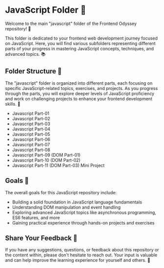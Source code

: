# JavaScript Folder 🚀

Welcome to the main "javascript" folder of the Frontend Odyssey repository! 🌟

This folder is dedicated to your frontend web development journey focused on JavaScript. Here, you will find various subfolders representing different parts of your progress in mastering JavaScript concepts, techniques, and advanced topics. 📚

## Folder Structure 📂

The "javascript" folder is organized into different parts, each focusing on specific JavaScript-related topics, exercises, and projects. As you progress through the parts, you will explore deeper levels of JavaScript proficiency and work on challenging projects to enhance your frontend development skills. 💪

- Javascript Part-01
- Javascript Part-02
- Javascript Part-03
- Javascript Part-04
- Javascript Part-05
- Javascript Part-06
- Javascript Part-07
- Javascript Part-08
- Javascript Part-09 (DOM Part-01)
- Javascript Part-10 (DOM Part-02)
- Javascript Part-11 (DOM Part-03) Mini Project

## Goals 🎯

The overall goals for this JavaScript repository include:

- Building a solid foundation in JavaScript language fundamentals
- Understanding DOM manipulation and event handling
- Exploring advanced JavaScript topics like asynchronous programming, ES6 features, and more
- Gaining practical experience through hands-on projects and exercises

## Share Your Feedback 📣

If you have any suggestions, questions, or feedback about this repository or the content within, please don't hesitate to reach out. Your input is valuable and can help improve the learning experience for yourself and others. 🙌

